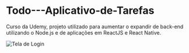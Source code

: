 # Todo---Aplicativo-de-Tarefas
Curso da Udemy, projeto utilizado para aumentar o expandir de back-end utilizando o Node.js e de aplicações em ReactJS e React Native.

![Tela de Login](https://ibb.co/Qm7bmY4)
